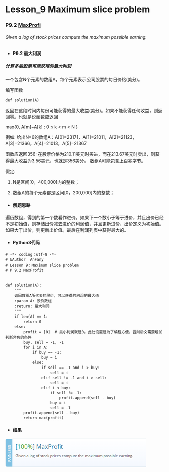 # Lesson_9 Maximum slice problem




### P9.2 [MaxProfi](https://app.codility.com/programmers/lessons/9-maximum_slice_problem/max_profit/)

######  Given a log of stock prices compute the maximum possible earning.


* #### P9.2 最大利润

##### 计算多股股票可能获得的最大利润

一个包含N个元素的数组A，每个元素表示公司股票的每日价格(美分)。

编写函数

```
def solution(A)
```

返回在这段时间内每份可能获得的最大收益(美分)。如果不能获得任何收益，则返回零。也就是说函数应返回

max{0, A[m]−A[k] : 0 ≤ k < m < N }

例如: 给出N=6的数组A：A[0]=23171，A[1]=21011，A[2]=21123，A[3]=21366，A[4]=21013，A[5]=21367

函数应返回356: 在股票价格为210.11美元时买进，而在213.67美元时卖出，则获得最大收益为3.56美元，也就是356美分。 数组A可能包含上百兆字节。

假定:

   1. N是区间[0，400,000]内的整数；
   
   2. 数组A的每个元素都是区间[0，200,000]内的整数；

* #### 解题思路

遍历数组，得到的第一个数看作进价。如果下一个数小于等于进价，并且出价已经不是初始值，则存储出价减去进价的利润值，并且更新进价，出价定义为初始值。如果大于出价，则更新出价值。最后在利润列表中获得最大的。



* #### Python3代码


```
# -*- coding：utf-8 -*-
# &Author  AnFany
# Lesson 9：Maximum slice problem
# P 9.2 MaxProfit


def solution(A):
    """
    返回数组A所代表的股价，可以获得的利润的最大值
    :param A: 股价数组
    :return: 最大利润
    """
    if len(A) == 1:
        return 0
    else:
        profit = [0]  # 最小利润就是0，此处设置是为了编程方便，否则后文需要增加判断非负的条件
        buy, sell = -1, -1
        for i in A:
            if buy == -1:
                buy = i
            else:
                if sell == -1 and i > buy:
                    sell = i
                elif sell != -1 and i > sell:
                    sell = i
                elif i < buy:
                    if sell != -1:
                        profit.append(sell - buy)
                    buy = i
                    sell = -1
        profit.append(sell - buy)
        return max(profit)

```


* #### 结果



![image](https://github.com/Anfany/Codility-Lessons-By-Python3/blob/master/L9_Maximum%20Slice%20Problem/9.2.png)
